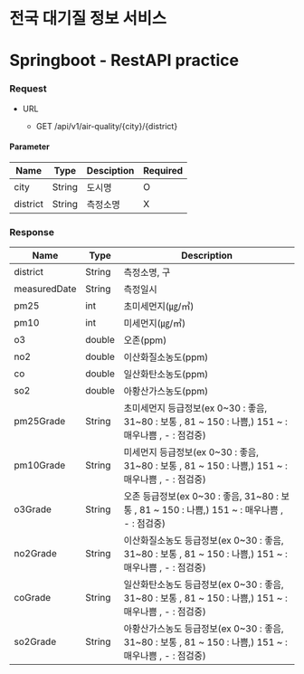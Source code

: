 # 전국 대기질 정보 서비스 
# Springboot - RestAPI practice 

### Request

- URL

  - GET /api/v1/air-quality/{city}/{district}

#### Parameter

| Name | Type | Desciption | Required |
| --- | --- | --- | --- |
| city | String | 도시명 | O |
| district | String | 측정소명 | X |

### Response

| Name | Type | Description |
| --- | --- | --- |
| district | String | 측정소명, 구 |
| measuredDate | String | 측정일시 |
| pm25 | int | 초미세먼지(㎍/㎥) |
| pm10 | int | 미세먼지(㎍/㎥) |
| o3 | double | 오존(ppm) |
| no2 | double | 이산화질소농도(ppm) |
| co | double | 일산화탄소농도(ppm) |
| so2 | double | 아황산가스농도(ppm) |
| pm25Grade | String | 초미세먼지 등급정보(ex 0~30 : 좋음, 31~80 : 보통 , 81 ~ 150 : 나쁨,) 151 ~ : 매우나쁨 , - : 점검중) |
| pm10Grade | String | 미세먼지 등급정보(ex 0~30 : 좋음, 31~80 : 보통 , 81 ~ 150 : 나쁨,) 151 ~ : 매우나쁨 , - : 점검중) |
| o3Grade | String | 오존 등급정보(ex 0~30 : 좋음, 31~80 : 보통 , 81 ~ 150 : 나쁨,) 151 ~ : 매우나쁨 , - : 점검중) |
| no2Grade | String | 이산화질소농도 등급정보(ex 0~30 : 좋음, 31~80 : 보통 , 81 ~ 150 : 나쁨,) 151 ~ : 매우나쁨 , - : 점검중) |
| coGrade | String | 일산화탄소농도 등급정보(ex 0~30 : 좋음, 31~80 : 보통 , 81 ~ 150 : 나쁨,) 151 ~ : 매우나쁨 , - : 점검중) |
| so2Grade | String | 아황산가스농도 등급정보(ex 0~30 : 좋음, 31~80 : 보통 , 81 ~ 150 : 나쁨,) 151 ~ : 매우나쁨 , - : 점검중) |
